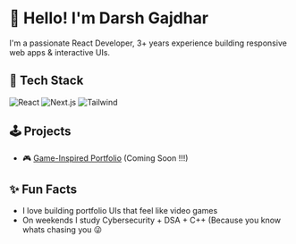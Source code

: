 # 👋 Hello! I'm Darsh Gajdhar
I'm a passionate React Developer, 3+ years experience building responsive web apps & interactive UIs.

## 🧰 Tech Stack
![React](https://img.shields.io/badge/-React-61DAFB?style=flat-square&logo=react&logoColor=black)
![Next.js](https://img.shields.io/badge/-Next.js-black?style=flat-square&logo=next.js)
![Tailwind](https://img.shields.io/badge/-TailwindCSS-06B6D4?style=flat-square&logo=tailwind-css)

## 🕹️ Projects
- 🎮 [Game-Inspired Portfolio](https://darshgajdhar.in) (Coming Soon !!!)

## ✨ Fun Facts
- I love building portfolio UIs that feel like video games
- On weekends I study Cybersecurity + DSA + C++ (Because you know whats chasing you 😜
